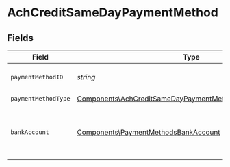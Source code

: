 # AchCreditSameDayPaymentMethod


## Fields

| Field                                                                                                                                  | Type                                                                                                                                   | Required                                                                                                                               | Description                                                                                                                            |
| -------------------------------------------------------------------------------------------------------------------------------------- | -------------------------------------------------------------------------------------------------------------------------------------- | -------------------------------------------------------------------------------------------------------------------------------------- | -------------------------------------------------------------------------------------------------------------------------------------- |
| `paymentMethodID`                                                                                                                      | *string*                                                                                                                               | :heavy_check_mark:                                                                                                                     | ID of the payment method.                                                                                                              |
| `paymentMethodType`                                                                                                                    | [Components\AchCreditSameDayPaymentMethodPaymentMethodType](../../Models/Components/AchCreditSameDayPaymentMethodPaymentMethodType.md) | :heavy_check_mark:                                                                                                                     | N/A                                                                                                                                    |
| `bankAccount`                                                                                                                          | [Components\PaymentMethodsBankAccount](../../Models/Components/PaymentMethodsBankAccount.md)                                           | :heavy_check_mark:                                                                                                                     | A bank account as contained within a payment method.                                                                                   |